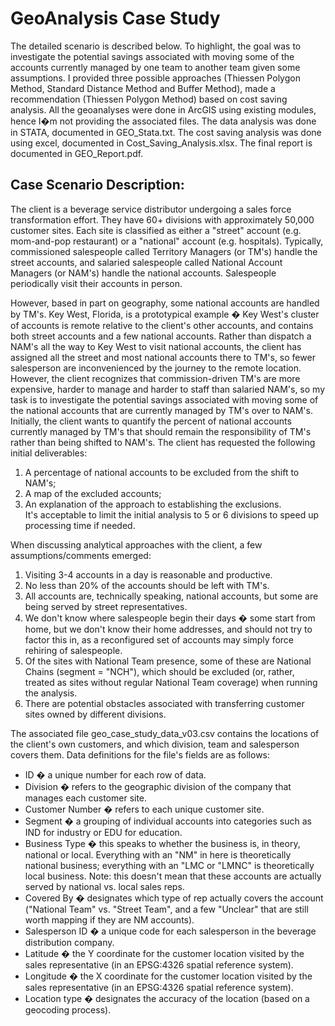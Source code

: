 # GeoAnalysis Case Study

The detailed scenario is described below. To highlight, the goal was to investigate the potential savings associated with moving some of the accounts currently managed by one team to another team given some assumptions. I provided three possible approaches (Thiessen Polygon Method, Standard Distance Method and Buffer Method), made a recommendation (Thiessen Polygon Method) based on cost saving analysis. All the geoanalyses were done in ArcGIS using existing modules, hence I�m not providing the associated files. The data analysis was done in STATA, documented in GEO_Stata.txt. The cost saving analysis was done using excel, documented in Cost_Saving_Analysis.xlsx. The final report is documented in GEO_Report.pdf. 

## Case Scenario Description:
The client is a beverage service distributor undergoing a sales force transformation effort. They have
60+ divisions with approximately 50,000 customer sites. Each site is classified as either a "street"
account (e.g. mom-and-pop restaurant) or a "national" account (e.g. hospitals). Typically, commissioned
salespeople called Territory Managers (or TM's) handle the street accounts, and salaried salespeople
called National Account Managers (or NAM's) handle the national accounts. Salespeople periodically
visit their accounts in person.

However, based in part on geography, some national accounts are handled by TM's. Key West, Florida,
is a prototypical example � Key West's cluster of accounts is remote relative to the client's other
accounts, and contains both street accounts and a few national accounts. Rather than dispatch a NAM's
all the way to Key West to visit national accounts, the client has assigned all the street and most national
accounts there to TM's, so fewer salesperson are inconvenienced by the journey to the remote location.
However, the client recognizes that commission-driven TM's are more expensive, harder to manage and
harder to staff than salaried NAM's, so my task is to investigate the potential savings associated
with moving some of the national accounts that are currently managed by TM's over to NAM's. 
Initially, the client wants to quantify the percent of national accounts currently managed by
TM's that should remain the responsibility of TM's rather than being shifted to NAM's.
The client has requested the following initial deliverables:  
1) A percentage of national accounts to be excluded from the shift to NAM's;  
2) A map of the excluded accounts;  
3) An explanation of the approach to establishing the exclusions.  
It's acceptable to limit the initial analysis to 5 or 6 divisions to speed up processing time if needed.

When discussing analytical approaches with the client, a few assumptions/comments emerged:  
1) Visiting 3-4 accounts in a day is reasonable and productive.  
2) No less than 20% of the accounts should be left with TM's.  
3) All accounts are, technically speaking, national accounts, but some are being served by street
representatives.  
4) We don't know where salespeople begin their days � some start from home, but we don't know
their home addresses, and should not try to factor this in, as a reconfigured set of accounts may
simply force rehiring of salespeople.  
5) Of the sites with National Team presence, some of these are National Chains (segment = "NCH"),
which should be excluded (or, rather, treated as sites without regular National Team coverage)
when running the analysis.  
6) There are potential obstacles associated with transferring customer sites owned by different
divisions.

The associated file geo_case_study_data_v03.csv contains the locations of the client's own customers, and which division, team and salesperson covers them. Data definitions for the file's fields are as follows:
- ID � a unique number for each row of data.
- Division � refers to the geographic division of the company that manages each customer site.
- Customer Number � refers to each unique customer site.
- Segment � a grouping of individual accounts into categories such as IND for industry or EDU for
education.
- Business Type � this speaks to whether the business is, in theory, national or local. Everything
with an "NM" in here is theoretically national business; everything with an "LMC or "LMNC" is
theoretically local business. Note: this doesn't mean that these accounts are actually served by
national vs. local sales reps.
- Covered By � designates which type of rep actually covers the account ("National Team" vs.
"Street Team", and a few "Unclear" that are still worth mapping if they are NM accounts).
- Salesperson ID � a unique code for each salesperson in the beverage distribution company.
- Latitude � the Y coordinate for the customer location visited by the sales representative (in an
EPSG:4326 spatial reference system).
- Longitude � the X coordinate for the customer location visited by the sales representative (in an
EPSG:4326 spatial reference system).
- Location type � designates the accuracy of the location (based on a geocoding process).
